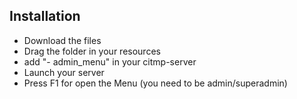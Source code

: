 ## Installation

- Download the files
- Drag the folder in your resources
- add "- admin_menu" in your citmp-server
- Launch your server
- Press F1 for open the Menu (you need to be admin/superadmin)
